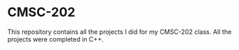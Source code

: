 # CMSC-202
This repository contains all the projects I did for my CMSC-202 class. All the projects were completed in C++.
